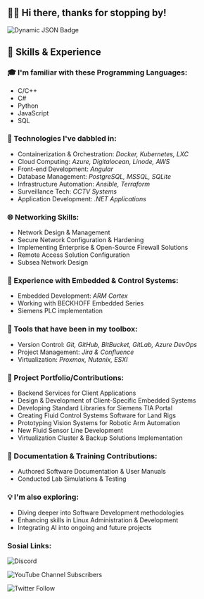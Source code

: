 ## 🙋‍♂️ Hi there, thanks for stopping by!
![Dynamic JSON Badge](https://img.shields.io/badge/dynamic/json?url=https%3A%2F%2Fapi.chucknorris.io%2Fjokes%2Frandom%3Fcategory%3Ddev&query=%24.value&label=Did%20you%20know%20that)

## 🚀 Skills & Experience

### 🎓 I'm familiar with these Programming Languages:
- C/C++
- C#
- Python
- JavaScript
- SQL

### 🧪 Technologies I've dabbled in:
- Containerization & Orchestration: *Docker, Kubernetes, LXC*
- Cloud Computing: *Azure, Digitalocean, Linode, AWS*
- Front-end Development: *Angular*
- Database Management: *PostgreSQL, MSSQL, SQLite*
- Infrastructure Automation: *Ansible, Terraform*
- Surveillance Tech: *CCTV Systems*
- Application Development: *.NET Applications*

### 🌐 Networking Skills:
- Network Design & Management
- Secure Network Configuration & Hardening
- Implementing Enterprise & Open-Source Firewall Solutions
- Remote Access Solution Configuration
- Subsea Network Design

### 🤖 Experience with Embedded & Control Systems:
- Embedded Development: *ARM Cortex*
- Working with BECKHOFF Embedded Series
- Siemens PLC implementation

### 🧰 Tools that have been in my toolbox:
- Version Control: *Git, GitHub, BitBucket, GitLab, Azure DevOps*
- Project Management: *Jira & Confluence*
- Virtualization: *Proxmox, Nutanix, ESXI*

### 💼 Project Portfolio/Contributions:
- Backend Services for Client Applications
- Design & Development of Client-Specific Embedded Systems
- Developing Standard Libraries for Siemens TIA Portal
- Creating Fluid Control Systems Software for Land Rigs
- Prototyping Vision Systems for Robotic Arm Automation
- New Fluid Sensor Line Development
- Virtualization Cluster & Backup Solutions Implementation

### 📝 Documentation & Training Contributions:
- Authored Software Documentation & User Manuals
- Conducted Lab Simulations & Testing

### 💡 I'm also exploring:
- Diving deeper into Software Development methodologies
- Enhancing skills in Linux Administration & Development
- Integrating AI into ongoing and future projects

### Sosial Links:
![Discord](https://img.shields.io/discord/834777903203352649?logo=discord&label=OrbitalTeapot&cacheSeconds=https%3A%2F%2Fdiscord.gg%2FDdywQneGqG)

![YouTube Channel Subscribers](https://img.shields.io/youtube/channel/subscribers/UCLpOfbvfWz4qtbebfYTmShg?style=sosial&logo=youtube&label=OrbitalTeapot)

![Twitter Follow](https://img.shields.io/twitter/follow/recursionloop?label=OrbitalTeapot&style=plasic&logo=twitter)

